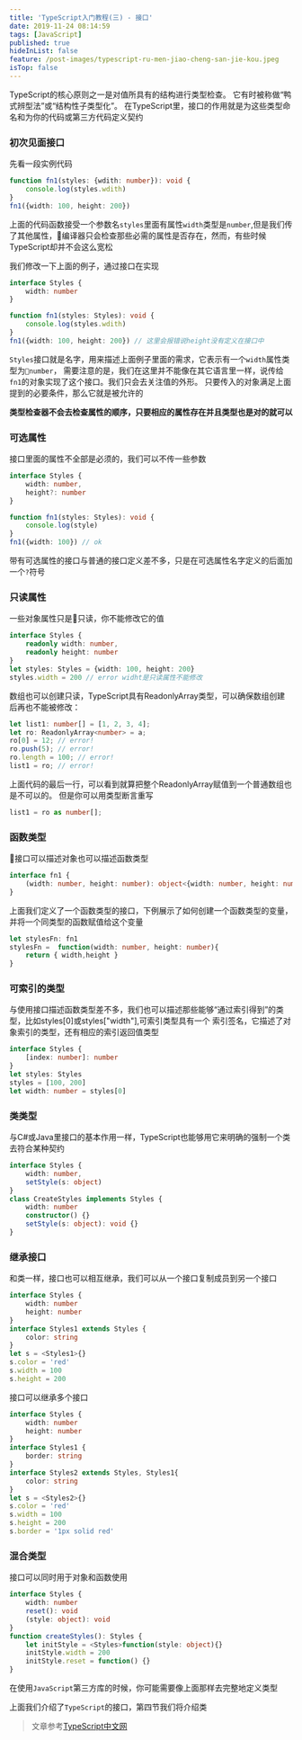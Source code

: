 ```yaml
---
title: 'TypeScript入门教程(三) - 接口'
date: 2019-11-24 08:14:59
tags: [JavaScript]
published: true
hideInList: false
feature: /post-images/typescript-ru-men-jiao-cheng-san-jie-kou.jpeg
isTop: false
---
```


TypeScript的核心原则之一是对值所具有的结构进行类型检查。 它有时被称做“鸭式辨型法”或“结构性子类型化”。 在TypeScript里，接口的作用就是为这些类型命名和为你的代码或第三方代码定义契约
<!--more-->

### 初次见面接口
先看一段实例代码

```typescript
function fn1(styles: {wdith: number}): void {
    console.log(styles.wdith)
}
fn1({width: 100, height: 200})
```
上面的代码函数接受一个参数名`styles`里面有属性`width`类型是`number`,但是我们传了其他属性，编译器只会检查那些必需的属性是否存在，然而，有些时候TypeScript却并不会这么宽松

我们修改一下上面的例子，通过接口在实现

```typescript
interface Styles {
    width: number
}

function fn1(styles: Styles): void {
    console.log(styles.wdith)
}
fn1({width: 100, height: 200}) // 这里会报错说height没有定义在接口中
```
`Styles`接口就是名字，用来描述上面例子里面的需求，它表示有一个`width`属性类型为`number`， 需要注意的是，我们在这里并不能像在其它语言里一样，说传给`fn1`的对象实现了这个接口。我们只会去关注值的外形。 只要传入的对象满足上面提到的必要条件，那么它就是被允许的

**类型检查器不会去检查属性的顺序，只要相应的属性存在并且类型也是对的就可以**

### 可选属性
接口里面的属性不全部是必须的，我们可以不传一些参数

```typescript
interface Styles {
    width: number,
    height?: number
}

function fn1(styles: Styles): void {
    console.log(style)
}
fn1({width: 100}) // ok
```
带有可选属性的接口与普通的接口定义差不多，只是在可选属性名字定义的后面加一个`?`符号

### 只读属性
一些对象属性只是只读，你不能修改它的值

```typescript
interface Styles {
    readonly width: number,
    readonly height: number
}
let styles: Styles = {width: 100, height: 200}
styles.width = 200 // error widht是只读属性不能修改
```

数组也可以创建只读，TypeScript具有ReadonlyArray<T>类型，可以确保数组创建后再也不能被修改：

```typescript
let list1: number[] = [1, 2, 3, 4];
let ro: ReadonlyArray<number> = a;
ro[0] = 12; // error!
ro.push(5); // error!
ro.length = 100; // error!
list1 = ro; // error!
```
上面代码的最后一行，可以看到就算把整个ReadonlyArray赋值到一个普通数组也是不可以的。 但是你可以用类型断言重写

```typescript
list1 = ro as number[];
```

### 函数类型
接口可以描述对象也可以描述函数类型

```typescript
interface fn1 {
    (width: number, height: number): object<{width: number, height: number}>
}
```
上面我们定义了一个函数类型的接口，下例展示了如何创建一个函数类型的变量，并将一个同类型的函数赋值给这个变量

```typescript
let stylesFn: fn1
stylesFn =  function(width: number, height: number){
    return { width,height }
}
```

### 可索引的类型
与使用接口描述函数类型差不多，我们也可以描述那些能够“通过索引得到”的类型，比如styles[0]或styles["width"],可索引类型具有一个 索引签名，它描述了对象索引的类型，还有相应的索引返回值类型

```typescript
interface Styles {
    [index: number]: number
}
let styles: Styles
styles = [100, 200]
let width: number = styles[0]
```

### 类类型
与C#或Java里接口的基本作用一样，TypeScript也能够用它来明确的强制一个类去符合某种契约

```typescript
interface Styles {
    width: number,
    setStyle(s: object)
}
class CreateStyles implements Styles {
    width: number
    constructor() {}
    setStyle(s: object): void {}
}
```

### 继承接口
和类一样，接口也可以相互继承，我们可以从一个接口复制成员到另一个接口

```typescript
interface Styles {
    width: number
    height: number
}
interface Styles1 extends Styles {
    color: string
}
let s = <Styles1>{}
s.color = 'red'
s.width = 100
s.height = 200
```

接口可以继承多个接口

```typescript
interface Styles {
    width: number
    height: number
}
interface Styles1 {
    border: string
}
interface Styles2 extends Styles, Styles1{
    color: string
}
let s = <Styles2>{}
s.color = 'red'
s.width = 100
s.height = 200
s.border = '1px solid red'
```

### 混合类型
接口可以同时用于对象和函数使用

```typescript
interface Styles {
    width: number
    reset(): void
    (style: object): void
}
function createStyles(): Styles {
    let initStyle = <Styles>function(style: object){}
    initStyle.width = 200
    initStyle.reset = function() {}
}
```
在使用`JavaScript`第三方库的时候，你可能需要像上面那样去完整地定义类型


上面我们介绍了`TypeScript`的接口，第四节我们将介绍类

> 文章参考[TypeScript中文网](https://www.tslang.cn/docs/handbook/interfaces.html)